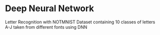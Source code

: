 # Deep Neural Network 
 Letter Recognition with NOTMNIST Dataset containing 10 classes of letters A-J taken from different fonts using DNN
